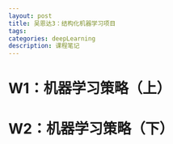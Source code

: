 ```yaml
---
layout: post
title: 吴恩达3：结构化机器学习项目
tags:
categories: deepLearning
description: 课程笔记
---
```


# W1：机器学习策略（上）
# W2：机器学习策略（下）
